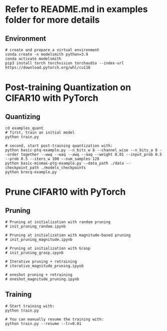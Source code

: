 # Refer to README.md in examples folder for more details

## Environment

```
# create and prepare a virtual environment
conda create -n modelsmith python=3.9
conda activate modelsmith
pip3 install torch torchvision torchaudio --index-url https://download.pytorch.org/whl/cu118
```

# Post-training Quantization on CIFAR10 with PyTorch

## Quantizing

```
cd examples_quant
# first, train an initial model
python train.py

# second, start post-training quantization with:
python basic-ptq-example.py --n_bits_w 8 --channel_wise --n_bits_a 8 --order together --wwq --waq --awq --aaq --weight 0.01 --input_prob 0.5 --prob 0.5 --iters_w 100 --num_samples 128
python basic-minmax-ptq-example.py --data_path ./data --checkpoint_path ./models_checkpoints
python brecq-example.py
```

# Prune CIFAR10 with PyTorch

## Pruning

```
# Pruning at initialization with random pruning
# init_pruning_random.ipynb

# Pruning at initialization with magnitude-based pruning
# init_pruning_magnitude.ipynb

# Pruning at initialization with Grasp
# init_pruning_grasp.ipynb

# Iterative pruning + retraining
# iterative_magnitude_pruning.ipynb

# oneshot pruning + retraining
# oneshot_magnitude_pruning.ipynb
```

## Training

```
# Start training with:
python train.py

# You can manually resume the training with:
python train.py --resume --lr=0.01
```
